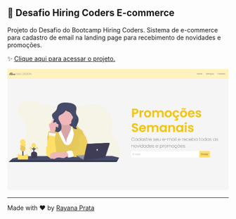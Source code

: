 ## 🌈 Desafio Hiring Coders E-commerce

Projeto do Desafio do Bootcamp Hiring Coders. Sistema de e-commerce para cadastro de email na landing page para recebimento de novidades e promoções.

✨ [Clique aqui para acessar o projeto.](https://alinenaildesign.rayanaprata.repl.co/)

![Aline Nail Design](assets/alineNailDesign.PNG)

----------

Made with ♥ by [Rayana Prata](https://www.linkedin.com/in/rayanaprata/)
